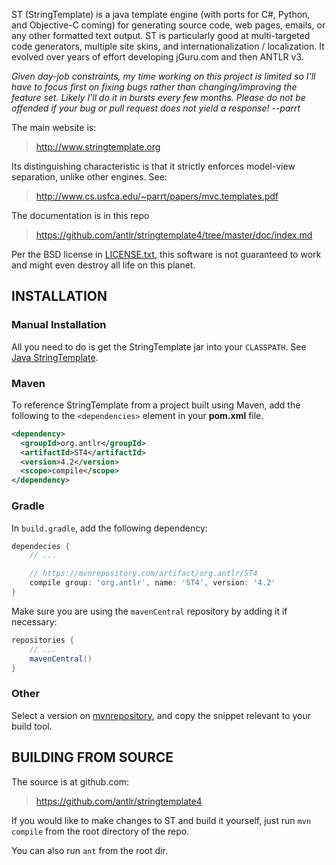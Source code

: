 ST (StringTemplate) is a java template engine (with ports for C#, Python, and Objective-C coming) for generating source code, web pages, emails, or any other formatted text output. ST is particularly good at multi-targeted code generators, multiple site skins, and internationalization / localization.  It evolved over years of effort developing jGuru.com and then ANTLR v3.

*Given day-job constraints, my time working on this project is limited so I'll have to focus first on fixing bugs rather than changing/improving the feature set. Likely I'll do it in bursts every few months. Please do not be offended if your bug or pull request does not yield a response! --parrt*

The main website is:

> http://www.stringtemplate.org

Its distinguishing characteristic is that it strictly enforces
model-view separation, unlike other engines. See:

> http://www.cs.usfca.edu/~parrt/papers/mvc.templates.pdf

The documentation is in this repo

> https://github.com/antlr/stringtemplate4/tree/master/doc/index.md

Per the BSD license in [LICENSE.txt](LICENSE.txt), this software is not
guaranteed to work and might even destroy all life on this planet.

## INSTALLATION

### Manual Installation

All you need to do is get the StringTemplate jar into your `CLASSPATH`. See [Java StringTemplate](doc/java.md).

### Maven

To reference StringTemplate from a project built using Maven, add the following
to the `<dependencies>` element in your **pom.xml** file.

```xml
<dependency>
  <groupId>org.antlr</groupId>
  <artifactId>ST4</artifactId>
  <version>4.2</version>
  <scope>compile</scope>
</dependency>
```

### Gradle

In `build.gradle`, add the following dependency:

```groovy
dependecies {
    // ...

    // https://mvnrepository.com/artifact/org.antlr/ST4
    compile group: 'org.antlr', name: 'ST4', version: '4.2'
}
```

Make sure you are using the `mavenCentral` repository by adding it if necessary:

```groovy
repositories {
    // ...
    mavenCentral()
}
```

### Other

Select a version on [mvnrepository](https://mvnrepository.com/artifact/org.antlr/ST4),
and copy the snippet relevant to your build tool.

## BUILDING FROM SOURCE

The source is at github.com:

> https://github.com/antlr/stringtemplate4

If you would like to make changes to ST and build it yourself,
just run `mvn compile` from the root directory of the repo.

You can also run `ant` from the root dir.
